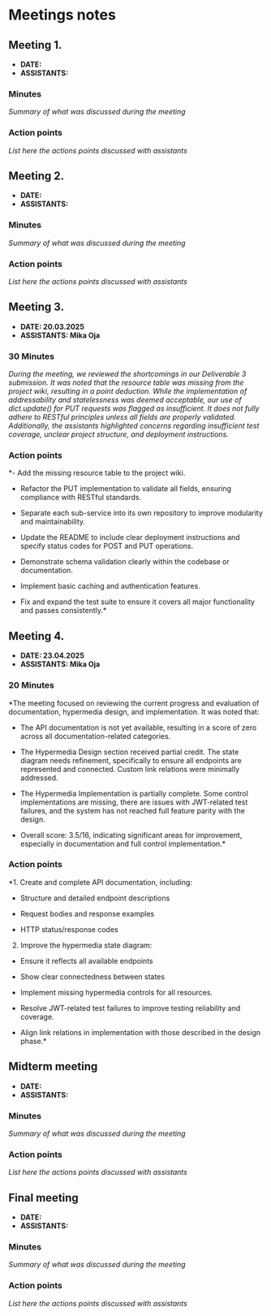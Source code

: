 # Meetings notes

## Meeting 1.
* **DATE:**
* **ASSISTANTS:**

### Minutes
*Summary of what was discussed during the meeting*

### Action points
*List here the actions points discussed with assistants*




## Meeting 2.
* **DATE:**
* **ASSISTANTS:**

### Minutes
*Summary of what was discussed during the meeting*

### Action points
*List here the actions points discussed with assistants*




## Meeting 3.
* **DATE: 20.03.2025**
* **ASSISTANTS: Mika Oja**

### 30 Minutes
*During the meeting, we reviewed the shortcomings in our Deliverable 3 submission. It was noted that the resource table was missing from the project wiki, resulting in a point deduction. While the implementation of addressability and statelessness was deemed acceptable, our use of dict.update() for PUT requests was flagged as insufficient. It does not fully adhere to RESTful principles unless all fields are properly validated. Additionally, the assistants highlighted concerns regarding insufficient test coverage, unclear project structure, and deployment instructions.*

### Action points
*- Add the missing resource table to the project wiki.

- Refactor the PUT implementation to validate all fields, ensuring compliance with RESTful standards.

- Separate each sub-service into its own repository to improve modularity and maintainability.

- Update the README to include clear deployment instructions and specify status codes for POST and PUT operations.

- Demonstrate schema validation clearly within the codebase or documentation.

- Implement basic caching and authentication features.

- Fix and expand the test suite to ensure it covers all major functionality and passes consistently.*


## Meeting 4.
* **DATE: 23.04.2025**
* **ASSISTANTS: Mika Oja**

### 20 Minutes

*The meeting focused on reviewing the current progress and evaluation of documentation, hypermedia design, and implementation. It was noted that:
- The API documentation is not yet available, resulting in a score of zero across all documentation-related categories.

- The Hypermedia Design section received partial credit. The state diagram needs refinement, specifically to ensure all endpoints are represented and connected. Custom link relations were minimally addressed.

- The Hypermedia Implementation is partially complete. Some control implementations are missing, there are issues with JWT-related test failures, and the system has not reached full feature parity with the design.

- Overall score: 3.5/16, indicating significant areas for improvement, especially in documentation and full control implementation.*

### Action points

*1. Create and complete API documentation, including:

- Structure and detailed endpoint descriptions

- Request bodies and response examples

- HTTP status/response codes

2. Improve the hypermedia state diagram:

- Ensure it reflects all available endpoints

- Show clear connectedness between states

- Implement missing hypermedia controls for all resources.

- Resolve JWT-related test failures to improve testing reliability and coverage.

- Align link relations in implementation with those described in the design phase.*




## Midterm meeting
* **DATE:**
* **ASSISTANTS:**

### Minutes
*Summary of what was discussed during the meeting*

### Action points
*List here the actions points discussed with assistants*




## Final meeting
* **DATE:**
* **ASSISTANTS:**

### Minutes
*Summary of what was discussed during the meeting*

### Action points
*List here the actions points discussed with assistants*




